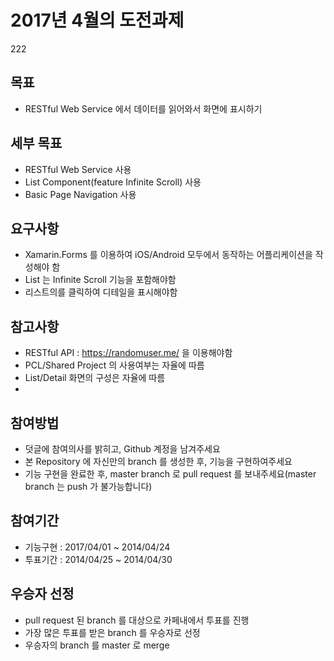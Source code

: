 # 2017년 4월의 도전과제
222
## 목표
- RESTful Web Service 에서 데이터를 읽어와서 화면에 표시하기

## 세부 목표
- RESTful Web Service 사용
- List Component(feature Infinite Scroll) 사용
- Basic Page Navigation 사용

## 요구사항
- Xamarin.Forms 를 이용하여 iOS/Android 모두에서 동작하는 어플리케이션을 작성해야 함
- List 는 Infinite Scroll 기능을 포함해야함
- 리스트의를 클릭하여 디테일을 표시해야함

## 참고사항
- RESTful API : https://randomuser.me/ 을 이용해야함
- PCL/Shared Project 의 사용여부는 자율에 따름
- List/Detail 화면의 구성은 자율에 따름
- 

## 참여방법
- 덧글에 참여의사를 밝히고, Github 계정을 남겨주세요
- 본 Repository 에 자신만의 branch 를 생성한 후, 기능을 구현하여주세요
- 기능 구현을 완료한 후, master branch 로 pull request 를 보내주세요(master branch 는 push 가 불가능합니다)

## 참여기간
- 기능구현 : 2017/04/01 ~ 2014/04/24
- 투표기간 : 2014/04/25 ~ 2014/04/30

## 우승자 선정
- pull request 된 branch 를 대상으로 카페내에서 투표를 진행
- 가장 많은 투표를 받은 branch 를 우승자로 선정
- 우승자의 branch 를 master 로 merge

